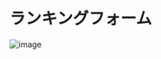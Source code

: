 # ランキングフォーム
![image](https://user-images.githubusercontent.com/22285365/221181529-03b54e90-bebf-4af7-8143-0cd05a73b47d.png)
